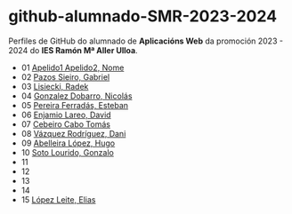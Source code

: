 # github-alumnado-SMR-2023-2024

Perfiles de GitHub do alumnado de **Aplicacións Web** da promoción 2023 - 2024 do **IES Ramón Mª Aller Ulloa**.

* 01 [Apelido1 Apelido2, Nome](https://github.com/xxx...)
* 02 [Pazos Sieiro, Gabriel](https://github.com/retr0500)
* 03 [Lisiecki, Radek](https://github.com/Raddek96)
* 04 [Gonzalez Dobarro, Nicolás](https://github.com/Nicolasgon2006)
* 05 [Pereira Ferradás, Esteban](https://github.com/dokkanman1)
* 06 [Enjamio Lareo, David](https://github.com/deivis724)
* 07 [Cebeiro Cabo Tomás](https://github.com/tomascebeiro)
* 08 [Vázquez Rodríguez, Dani](https://github.com/tomatefrito)
* 09 [Abelleira López, Hugo](https://github.com/Hugogub)
* 10 [Soto Lourido, Gonzalo](https://github.com/gonzaloallerulloa/)
* 11 []()
* 12 []()
* 13 []()
* 14 []()
* 15 [López Leite, Elias](https://github.com/eliaslopez51)

